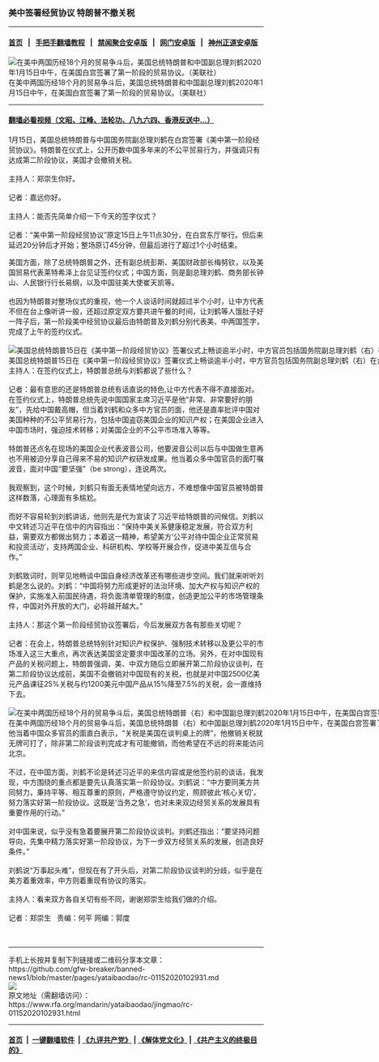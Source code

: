 ### 美中签署经贸协议  特朗普不撤关税
------------------------

#### [首页](https://github.com/gfw-breaker/banned-news1/blob/master/README.md) &nbsp;&nbsp;|&nbsp;&nbsp; [手把手翻墙教程](https://github.com/gfw-breaker/guides/wiki) &nbsp;&nbsp;|&nbsp;&nbsp; [禁闻聚合安卓版](https://github.com/gfw-breaker/bn-android) &nbsp;&nbsp;|&nbsp;&nbsp; [网门安卓版](https://github.com/oGate2/oGate) &nbsp;&nbsp;|&nbsp;&nbsp; [神州正道安卓版](https://github.com/SzzdOgate/update) 



<div id="headerimg">
 <img alt="在美中两国历经18个月的贸易争斗后，美国总统特朗普和中国副总理刘鹤2020年1月15日中午，在美国白宫签署了第一阶段的贸易协议。（美联社）" src="https://www.rfa.org/mandarin/yataibaodao/jingmao/rc-01152020102931.html/AP_20015652077746.jpg/@@images/0b7da4ab-04da-437a-b64b-e3314b2d52e7.jpeg" title="在美中两国历经18个月的贸易争斗后，美国总统特朗普和中国副总理刘鹤2020年1月15日中午，在美国白宫签署了第一阶段的贸易协议。（美联社）"/>
 <div id="headerimgcontents">
  <div id="headerimgcaption">
   <span>
    在美中两国历经18个月的贸易争斗后，美国总统特朗普和中国副总理刘鹤2020年1月15日中午，在美国白宫签署了第一阶段的贸易协议。（美联社）
   </span>
   <!-- zoomattribute -->
  </div>
  <!-- headerimgcaption -->
 </div>
 <!-- headerimagecontents -->
</div>

<hr/>


#### [翻墙必看视频（文昭、江峰、法轮功、八九六四、香港反送中...）](http://167.172.214.107/home.html)

<div id="storytext">
 <div>
  <div class="slot_header">
  </div>
 </div>
 <p>
  1月15日，美国总统特朗普与中国国务院副总理刘鹤在白宫签署《美中第一阶段经贸协议》。特朗普在仪式上，公开历数中国多年来的不公平贸易行为，并强调只有达成第二阶段协议，美国才会撤销关税。
  <br/>
  <br/>
  主持人：郑崇生你好。
  <br/>
  <br/>
  记者：嘉远你好。
  <br/>
  <br/>
  主持人：能否先简单介绍一下今天的签字仪式？
  <br/>
  <br/>
  记者：“美中第一阶段经贸协议”原定15日上午11点30分，在白宫东厅举行。但后来延迟20分钟后才开始；整场原订45分钟，但最后进行了超过1个小时结束。
 </p>
 <div>
 </div>
 <div>
  美国方面，除了总统特朗普之外，还有副总统彭斯、美国财政部长梅努钦，以及美国贸易代表莱特希泽上台见证签约仪式；中国方面，则是副总理刘鹤、商务部长钟山、人民银行行长易纲，以及中国驻美大使崔天凯等。
  <br/>
  <br/>
  也因为特朗普对整场仪式的重视，他一个人谈话时间就超过半个小时，让中方代表不但在台上像听讲一般，还超过原定双方要共进午餐的时间，让刘鹤等人饿肚子好一阵子后，第一阶段美中经贸协议最后由特朗普及刘鹤分别代表美、中两国签字，完成了上午的签约仪式。
 </div>
 <div>
  <br/>
  <div class="image-inline captioned" style="width:1700px;">
   <div style="width:1700px;">
    <img alt="美国总统特朗普15日在《美中第一阶段经贸协议》签署仪式上畅谈逾半小时，中方官员包括国务院副总理刘鹤（右）在台上听讲。自由亚洲电台记者郑崇生摄" src="https://www.rfa.org/mandarin/yataibaodao/jingmao/rc-01152020102931.html/P1860254.JPG" title="美国总统特朗普15日在《美中第一阶段经贸协议》签署仪式上畅谈逾半小时，中方官员包括国务院副总理刘鹤（右）在台上听讲。自由亚洲电台记者郑崇生摄"/>
   </div>
   <div class="image-caption">
    <span style="width:1700px;">
     美国总统特朗普15日在《美中第一阶段经贸协议》签署仪式上畅谈逾半小时，中方官员包括国务院副总理刘鹤（右）在台上听讲。自由亚洲电台记者郑崇生摄
    </span>
    <span class="copyright">
    </span>
   </div>
  </div>
 </div>
 <div>
 </div>
 <div>
  主持人：在签约仪式上，特朗普总统与刘鹤都说了些什么？
  <br/>
  <br/>
  记者：最有意思的还是特朗普总统有话直说的特色,让中方代表不得不直接面对。在签约仪式上，特朗普总统先说中国国家主席习近平是他“非常、非常要好的朋友”，先给中国戴高帽，但当着刘鹤和众多中方官员的面，他还是直率批评中国对美国种种的不公平贸易行为，包括中国盗窃美国企业的知识产权；在美国企业进入中国市场时，强迫技术转移；对美国企业的不公平市场准入等等。
  <br/>
  <br/>
  特朗普还点名在现场的美国企业代表波音公司，他要波音公司以后与中国做生意再也不用被迫分享自己得来不易的知识产权研发成果。他当着众多中国官员的面叮嘱波音，面对中国“要坚强”（be strong），连说两次。
  <br/>
  <br/>
  我观察到，这个时候，刘鹤只有面无表情地望向远方，不难想像中国官员被特朗普这样数落，心理面有多尴尬。
  <br/>
  <br/>
  而好不容易轮到刘鹤讲话，他则先是代为宣读了习近平给特朗普的问候信。刘鹤以中文转述习近平在信中的内容指出：“保持中美关系健康稳定发展，符合双方利益，需要双方都做出努力；本着这一精神，希望美方‘公平对待中国企业正常贸易和投资活动’，支持两国企业、科研机构、学校等开展合作，促进中美互信与合作。”
  <br/>
  <br/>
  刘鹤致词时，则罕见地畅谈中国自身经济改革还有哪些进步空间。我们就来听听刘鹤是怎么说的。刘鹤：“中国将努力形成更好的法治环境、加大产权与知识产权的保护，实施准入前国民待遇，将负面清单管理的制度，创造更加公平的市场管理条件，中国对外开放的大门，必将越开越大。”
  <br/>
  <br/>
  主持人：那这个第一阶段经贸协议签署后，今后发展双方各有那些关切呢？
  <br/>
  <br/>
  记者：在会上，特朗普总统特别针对知识产权保护、强制技术转移以及更公平的市场准入这三大重点，再次表达美国坚定要求中国改革的立场。另外，在对中国现有产品的关税问题上，特朗普强调，美、中双方随后立即展开第二阶段协议谈判，在第二阶段协议达成前，美国不会撤销对中国现有的关税，也就是对中国2500亿美元产品课征25%关税与约1200美元中国产品从15%降至7.5%的关税，会一直维持下去。
 </div>
 <div>
  <br/>
  <div class="image-inline captioned" style="width:1472px;">
   <div style="width:1472px;">
    <img alt="在美中两国历经18个月的贸易争斗后，美国总统特朗普（右）和中国副总理刘鹤2020年1月15日中午，在美国白宫签署了第一阶段的贸易协议。（美联社）" src="https://www.rfa.org/mandarin/yataibaodao/jingmao/rc-01152020102931.html/AP_20015677833636.jpg" title="在美中两国历经18个月的贸易争斗后，美国总统特朗普（右）和中国副总理刘鹤2020年1月15日中午，在美国白宫签署了第一阶段的贸易协议。（美联社）"/>
   </div>
   <div class="image-caption">
    <span style="width:1472px;">
     在美中两国历经18个月的贸易争斗后，美国总统特朗普（右）和中国副总理刘鹤2020年1月15日中午，在美国白宫签署了第一阶段的贸易协议。（美联社）
    </span>
    <span class="copyright">
    </span>
   </div>
  </div>
 </div>
 <div>
  他当着中国众多官员的面直白表示，“关税是美国在谈判桌上的牌”，他撤销关税就无牌可打了，除非第二阶段谈判完成才有可能撤销，而他希望在不远的将来能访问北京。
  <br/>
  <br/>
  不过，在中国方面，刘鹤不论是转述习近平的来信内容或是他签约前的谈话，我发现，中方围绕的重点都是要先认真落实第一阶段协议。刘鹤说：“中方要同美方共同努力，秉持平等、相互尊重的原则，严格遵守协议约定，照顾彼此‘核心关切’，努力落实好第一阶段协议。这既是‘当务之急’，也对未来双边经贸关系的发展具有重要作用的行动。”
  <br/>
  <br/>
  对中国来说，似乎没有急着要展开第二阶段协议谈判。刘鹤还指出：“要坚持问题导向，先集中精力落实好第一阶段协议，为下一步双方经贸关系的发展，创造良好条件。”
  <br/>
  <br/>
  刘鹤说“万事起头难”，但现在有了开头后，对第二阶段协议谈判的分歧，似乎是在美方着重效率，中方则着重现有协议的落实。
  <br/>
  <br/>
  主持人：看来双方各自关切有些不同，谢谢郑崇生给我们做的介绍。
  <br/>
  <br/>
  记者：郑崇生   责编：何平 网编：郭度
  <br/>
  <br/>
  <br/>
 </div>
 <div>
 </div>
 <div>
 </div>
 <div>
 </div>
 <div>
 </div>
</div>

<hr/>
手机上长按并复制下列链接或二维码分享本文章：<br/>
https://github.com/gfw-breaker/banned-news1/blob/master/pages/yataibaodao/rc-01152020102931.md <br/>
<a href='https://github.com/gfw-breaker/banned-news1/blob/master/pages/yataibaodao/rc-01152020102931.md'><img src='https://github.com/gfw-breaker/banned-news1/blob/master/pages/yataibaodao/rc-01152020102931.md.png'/></a> <br/>
原文地址（需翻墙访问）：https://www.rfa.org/mandarin/yataibaodao/jingmao/rc-01152020102931.html


------------------------
#### [首页](https://github.com/gfw-breaker/banned-news1/blob/master/README.md) &nbsp;|&nbsp; [一键翻墙软件](https://github.com/gfw-breaker/nogfw/blob/master/README.md) &nbsp;| [《九评共产党》](https://github.com/gfw-breaker/9ping.md/blob/master/README.md#九评之一评共产党是什么) | [《解体党文化》](https://github.com/gfw-breaker/jtdwh.md/blob/master/README.md) | [《共产主义的终极目的》](https://github.com/gfw-breaker/gczydzjmd.md/blob/master/README.md)


<img src='http://gfw-breaker.win/banned-news/pages/yataibaodao/rc-01152020102931.md' width='0px' height='0px'/>